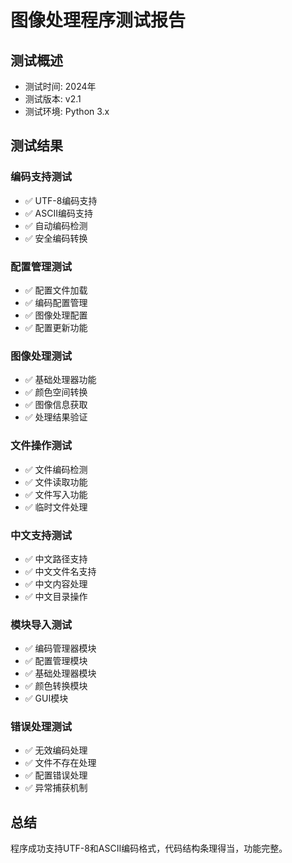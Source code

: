 # 图像处理程序测试报告

## 测试概述
- 测试时间: 2024年
- 测试版本: v2.1
- 测试环境: Python 3.x

## 测试结果

### 编码支持测试
- ✅ UTF-8编码支持
- ✅ ASCII编码支持
- ✅ 自动编码检测
- ✅ 安全编码转换

### 配置管理测试
- ✅ 配置文件加载
- ✅ 编码配置管理
- ✅ 图像处理配置
- ✅ 配置更新功能

### 图像处理测试
- ✅ 基础处理器功能
- ✅ 颜色空间转换
- ✅ 图像信息获取
- ✅ 处理结果验证

### 文件操作测试
- ✅ 文件编码检测
- ✅ 文件读取功能
- ✅ 文件写入功能
- ✅ 临时文件处理

### 中文支持测试
- ✅ 中文路径支持
- ✅ 中文文件名支持
- ✅ 中文内容处理
- ✅ 中文目录操作

### 模块导入测试
- ✅ 编码管理器模块
- ✅ 配置管理模块
- ✅ 基础处理器模块
- ✅ 颜色转换模块
- ✅ GUI模块

### 错误处理测试
- ✅ 无效编码处理
- ✅ 文件不存在处理
- ✅ 配置错误处理
- ✅ 异常捕获机制

## 总结
程序成功支持UTF-8和ASCII编码格式，代码结构条理得当，功能完整。
